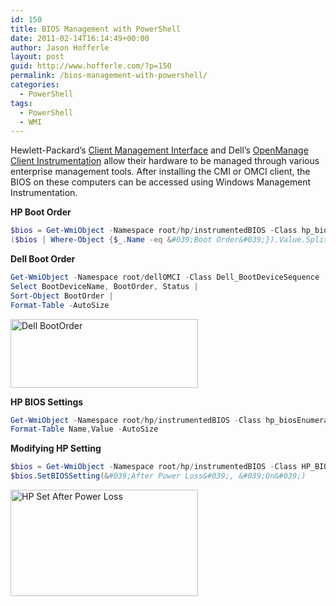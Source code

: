 ```yaml
---
id: 150
title: BIOS Management with PowerShell
date: 2011-02-14T16:14:49+00:00
author: Jason Hofferle
layout: post
guid: http://www.hofferle.com/?p=150
permalink: /bios-management-with-powershell/
categories:
  - PowerShell
tags:
  - PowerShell
  - WMI
---
```

Hewlett-Packard&#8217;s [Client Management Interface](http://h20331.www2.hp.com/Hpsub/cache/284014-0-0-225-121.html) and Dell&#8217;s [OpenManage Client Instrumentation](http://www.delltechcenter.com/page/OpenManage+Client+Instrumentation+(OMCI)) allow their hardware to be managed through various enterprise management tools. After installing the CMI or OMCI client, the BIOS on these computers can be accessed using Windows Management Instrumentation.

**HP Boot Order**

```powershell
$bios = Get-WmiObject -Namespace root/hp/instrumentedBIOS -Class hp_biosSetting
($bios | Where-Object {$_.Name -eq &#039;Boot Order&#039;}).Value.Split(&#039;,&#039;)
```

**Dell Boot Order**

```powershell
Get-WmiObject -Namespace root/dellOMCI -Class Dell_BootDeviceSequence |
Select BootDeviceName, BootOrder, Status |
Sort-Object BootOrder |
Format-Table -AutoSize
```

[<img class="alignnone size-medium wp-image-167" title="Dell_BootOrder" src="https://hofferle.com/wordpress/wp-content/uploads/2011/02/Dell_BootOrder3-300x110.png" alt="Dell BootOrder" width="300" height="110" srcset="https://www.hofferle.com/wp-content/uploads/2011/02/Dell_BootOrder3-300x110.png 300w, https://www.hofferle.com/wp-content/uploads/2011/02/Dell_BootOrder3.png 868w" sizes="(max-width: 300px) 100vw, 300px" />](http://hofferle.com/wordpress/wp-content/uploads/2011/02/Dell_BootOrder3.png)

**HP BIOS Settings**

```powershell
Get-WmiObject -Namespace root/hp/instrumentedBIOS -Class hp_biosEnumeration |
Format-Table Name,Value -AutoSize
```

**Modifying HP Setting**

```powershell
$bios = Get-WmiObject -Namespace root/hp/instrumentedBIOS -Class HP_BIOSSettingInterface
$bios.SetBIOSSetting(&#039;After Power Loss&#039;, &#039;On&#039;)
```

[<img class="alignnone size-medium wp-image-171" title="HP_SetAfterPowerLoss" src="https://hofferle.com/wordpress/wp-content/uploads/2011/02/HP_SetAfterPowerLoss-300x170.png" alt="HP Set After Power Loss" width="300" height="170" srcset="https://www.hofferle.com/wp-content/uploads/2011/02/HP_SetAfterPowerLoss-300x170.png 300w, https://www.hofferle.com/wp-content/uploads/2011/02/HP_SetAfterPowerLoss.png 988w" sizes="(max-width: 300px) 100vw, 300px" />](http://hofferle.com/wordpress/wp-content/uploads/2011/02/HP_SetAfterPowerLoss.png)